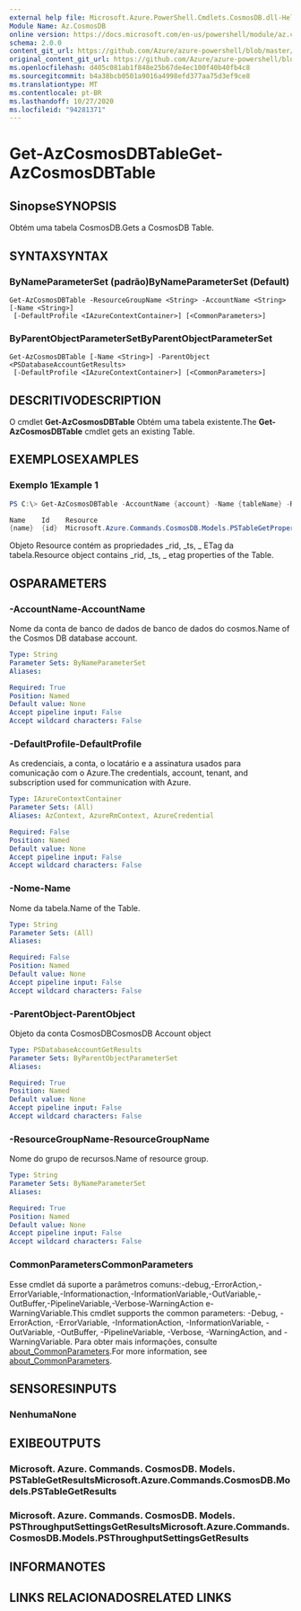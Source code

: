 ```yaml
---
external help file: Microsoft.Azure.PowerShell.Cmdlets.CosmosDB.dll-Help.xml
Module Name: Az.CosmosDB
online version: https://docs.microsoft.com/en-us/powershell/module/az.cosmosdb/get-azcosmosdbtable
schema: 2.0.0
content_git_url: https://github.com/Azure/azure-powershell/blob/master/src/CosmosDB/CosmosDB/help/Get-AzCosmosDBTable.md
original_content_git_url: https://github.com/Azure/azure-powershell/blob/master/src/CosmosDB/CosmosDB/help/Get-AzCosmosDBTable.md
ms.openlocfilehash: d405c081ab1f848e25b67de4ec100f40b40fb4c8
ms.sourcegitcommit: b4a38bcb0501a9016a4998efd377aa75d3ef9ce8
ms.translationtype: MT
ms.contentlocale: pt-BR
ms.lasthandoff: 10/27/2020
ms.locfileid: "94281371"
---
```

# <span data-ttu-id="8484d-101">Get-AzCosmosDBTable</span><span class="sxs-lookup"><span data-stu-id="8484d-101">Get-AzCosmosDBTable</span></span>

## <span data-ttu-id="8484d-102">Sinopse</span><span class="sxs-lookup"><span data-stu-id="8484d-102">SYNOPSIS</span></span>
<span data-ttu-id="8484d-103">Obtém uma tabela CosmosDB.</span><span class="sxs-lookup"><span data-stu-id="8484d-103">Gets a CosmosDB Table.</span></span>

## <span data-ttu-id="8484d-104">SYNTAX</span><span class="sxs-lookup"><span data-stu-id="8484d-104">SYNTAX</span></span>

### <span data-ttu-id="8484d-105">ByNameParameterSet (padrão)</span><span class="sxs-lookup"><span data-stu-id="8484d-105">ByNameParameterSet (Default)</span></span>
```
Get-AzCosmosDBTable -ResourceGroupName <String> -AccountName <String> [-Name <String>]
 [-DefaultProfile <IAzureContextContainer>] [<CommonParameters>]
```

### <span data-ttu-id="8484d-106">ByParentObjectParameterSet</span><span class="sxs-lookup"><span data-stu-id="8484d-106">ByParentObjectParameterSet</span></span>
```
Get-AzCosmosDBTable [-Name <String>] -ParentObject <PSDatabaseAccountGetResults>
 [-DefaultProfile <IAzureContextContainer>] [<CommonParameters>]
```

## <span data-ttu-id="8484d-107">DESCRITIVO</span><span class="sxs-lookup"><span data-stu-id="8484d-107">DESCRIPTION</span></span>
<span data-ttu-id="8484d-108">O cmdlet **Get-AzCosmosDBTable** Obtém uma tabela existente.</span><span class="sxs-lookup"><span data-stu-id="8484d-108">The **Get-AzCosmosDBTable** cmdlet gets an existing Table.</span></span>

## <span data-ttu-id="8484d-109">EXEMPLOS</span><span class="sxs-lookup"><span data-stu-id="8484d-109">EXAMPLES</span></span>

### <span data-ttu-id="8484d-110">Exemplo 1</span><span class="sxs-lookup"><span data-stu-id="8484d-110">Example 1</span></span>
```powershell
PS C:\> Get-AzCosmosDBTable -AccountName {account} -Name {tableName} -ResourceGroupName {rgName}

Name    Id    Resource
{name}  {id}  Microsoft.Azure.Commands.CosmosDB.Models.PSTableGetPropertiesResource
```

<span data-ttu-id="8484d-111">Objeto Resource contém as propriedades _rid, _ts, _ ETag da tabela.</span><span class="sxs-lookup"><span data-stu-id="8484d-111">Resource object contains _rid, _ts, _ etag properties of the Table.</span></span>

## <span data-ttu-id="8484d-112">OS</span><span class="sxs-lookup"><span data-stu-id="8484d-112">PARAMETERS</span></span>

### <span data-ttu-id="8484d-113">-AccountName</span><span class="sxs-lookup"><span data-stu-id="8484d-113">-AccountName</span></span>
<span data-ttu-id="8484d-114">Nome da conta de banco de dados de banco de dados do cosmos.</span><span class="sxs-lookup"><span data-stu-id="8484d-114">Name of the Cosmos DB database account.</span></span>

```yaml
Type: String
Parameter Sets: ByNameParameterSet
Aliases:

Required: True
Position: Named
Default value: None
Accept pipeline input: False
Accept wildcard characters: False
```

### <span data-ttu-id="8484d-115">-DefaultProfile</span><span class="sxs-lookup"><span data-stu-id="8484d-115">-DefaultProfile</span></span>
<span data-ttu-id="8484d-116">As credenciais, a conta, o locatário e a assinatura usados para comunicação com o Azure.</span><span class="sxs-lookup"><span data-stu-id="8484d-116">The credentials, account, tenant, and subscription used for communication with Azure.</span></span>

```yaml
Type: IAzureContextContainer
Parameter Sets: (All)
Aliases: AzContext, AzureRmContext, AzureCredential

Required: False
Position: Named
Default value: None
Accept pipeline input: False
Accept wildcard characters: False
```

### <span data-ttu-id="8484d-117">-Nome</span><span class="sxs-lookup"><span data-stu-id="8484d-117">-Name</span></span>
<span data-ttu-id="8484d-118">Nome da tabela.</span><span class="sxs-lookup"><span data-stu-id="8484d-118">Name of the Table.</span></span>

```yaml
Type: String
Parameter Sets: (All)
Aliases:

Required: False
Position: Named
Default value: None
Accept pipeline input: False
Accept wildcard characters: False
```

### <span data-ttu-id="8484d-119">-ParentObject</span><span class="sxs-lookup"><span data-stu-id="8484d-119">-ParentObject</span></span>
<span data-ttu-id="8484d-120">Objeto da conta CosmosDB</span><span class="sxs-lookup"><span data-stu-id="8484d-120">CosmosDB Account object</span></span>

```yaml
Type: PSDatabaseAccountGetResults
Parameter Sets: ByParentObjectParameterSet
Aliases:

Required: True
Position: Named
Default value: None
Accept pipeline input: False
Accept wildcard characters: False
```

### <span data-ttu-id="8484d-121">-ResourceGroupName</span><span class="sxs-lookup"><span data-stu-id="8484d-121">-ResourceGroupName</span></span>
<span data-ttu-id="8484d-122">Nome do grupo de recursos.</span><span class="sxs-lookup"><span data-stu-id="8484d-122">Name of resource group.</span></span>

```yaml
Type: String
Parameter Sets: ByNameParameterSet
Aliases:

Required: True
Position: Named
Default value: None
Accept pipeline input: False
Accept wildcard characters: False
```

### <span data-ttu-id="8484d-123">CommonParameters</span><span class="sxs-lookup"><span data-stu-id="8484d-123">CommonParameters</span></span>
<span data-ttu-id="8484d-124">Esse cmdlet dá suporte a parâmetros comuns:-debug,-ErrorAction,-ErrorVariable,-Informationaction,-InformationVariable,-OutVariable,-OutBuffer,-PipelineVariable,-Verbose-WarningAction e-WarningVariable.</span><span class="sxs-lookup"><span data-stu-id="8484d-124">This cmdlet supports the common parameters: -Debug, -ErrorAction, -ErrorVariable, -InformationAction, -InformationVariable, -OutVariable, -OutBuffer, -PipelineVariable, -Verbose, -WarningAction, and -WarningVariable.</span></span> <span data-ttu-id="8484d-125">Para obter mais informações, consulte [about_CommonParameters](http://go.microsoft.com/fwlink/?LinkID=113216).</span><span class="sxs-lookup"><span data-stu-id="8484d-125">For more information, see [about_CommonParameters](http://go.microsoft.com/fwlink/?LinkID=113216).</span></span>

## <span data-ttu-id="8484d-126">SENSORES</span><span class="sxs-lookup"><span data-stu-id="8484d-126">INPUTS</span></span>

### <span data-ttu-id="8484d-127">Nenhuma</span><span class="sxs-lookup"><span data-stu-id="8484d-127">None</span></span>

## <span data-ttu-id="8484d-128">EXIBE</span><span class="sxs-lookup"><span data-stu-id="8484d-128">OUTPUTS</span></span>

### <span data-ttu-id="8484d-129">Microsoft. Azure. Commands. CosmosDB. Models. PSTableGetResults</span><span class="sxs-lookup"><span data-stu-id="8484d-129">Microsoft.Azure.Commands.CosmosDB.Models.PSTableGetResults</span></span>

### <span data-ttu-id="8484d-130">Microsoft. Azure. Commands. CosmosDB. Models. PSThroughputSettingsGetResults</span><span class="sxs-lookup"><span data-stu-id="8484d-130">Microsoft.Azure.Commands.CosmosDB.Models.PSThroughputSettingsGetResults</span></span>

## <span data-ttu-id="8484d-131">INFORMA</span><span class="sxs-lookup"><span data-stu-id="8484d-131">NOTES</span></span>

## <span data-ttu-id="8484d-132">LINKS RELACIONADOS</span><span class="sxs-lookup"><span data-stu-id="8484d-132">RELATED LINKS</span></span>
